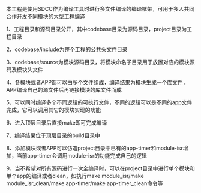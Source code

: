 本工程是使用SDCC作为编译工具时进行多文件编译的编译框架，可用于多人共同合作开发不同模块的大型工程编译

1、工程目录和源码目录分开，其中codebase目录为源码目录，project目录为工程目录

2、codebase/include为整个工程的公共头文件目录

3、codebase/source为模块源码目录，将模块命名子目录用于放置对应的模块源码及模块头文件

4、各模块或者APP都可以由多个文件组成，编译结果为模块生成一个库文件，APP编译自己的源文件后再链接模块的库文件而成

5、可以同时编译多个不同逻辑的可执行文件，不同的逻辑可以是不同的app文件完成，它可以调用其它的模块实现的功能

6、进入顶层目录后直接make即可完成编译

7、编译结果位于顶层目录的build目录中

8、添加模块或者APP可以仿造project目录中已有的app-timer和module-isr增加，当前app-timer会调用module-isr的功能完成自己的逻辑

9、当不希望对所有源码进行一次全编译时，可以在project目录中进行单个模块和单个app的编译或者clean，如执行make module_isr/make module_isr_clean/make app-timer/make app-timer_clean命令等
